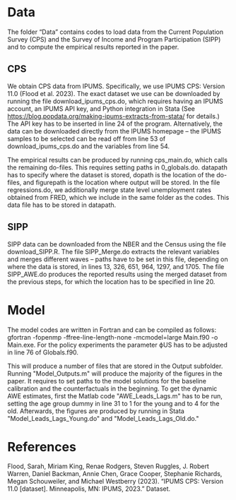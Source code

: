 # Data
The folder “Data” contains codes to load data from the Current Population Survey (CPS)
and the Survey of Income and Program Participation (SIPP) and to compute the empirical
results reported in the paper.

## CPS
We obtain CPS data from IPUMS. Specifically, we use IPUMS CPS: Version
11.0 (Flood et al. 2023). The exact dataset we use can be downloaded by running the
file download_ipums_cps.do, which requires having an IPUMS account, an IPUMS API
key, and Python integration in Stata (See https://blog.popdata.org/making-ipums-extracts-from-stata/ for details.)
The API key has to be inserted in line 24 of the
program. Alternatively, the data can be downloaded directly from the IPUMS homepage –
the IPUMS samples to be selected can be read off from line 53 of download_ipums_cps.do
and the variables from line 54.

The empirical results can be produced by running cps_main.do, which calls the remaining
do-files. This requires setting paths in 0_globals.do. datapath has to specify
where the dataset is stored, dopath is the location of the do-files, and figurepath is the location
where output will be stored. In the file regressions.do, we additionally merge state
level unemployment rates obtained from FRED, which we include in the same folder as
the codes. This data file has to be stored in datapath.

## SIPP 
SIPP data can be downloaded from the NBER and the Census using the file
download_SIPP.R. The file SIPP_Merge.do extracts the relevant variables and merges
different waves – paths have to be set in this file, depending on where the data is stored,
in lines 13, 326, 651, 964, 1297, and 1705. The file SIPP_AWE.do produces the reported
results using the merged dataset from the previous steps, for which the location has to
be specified in line 20.

# Model
The model codes are written in Fortran and can be compiled as follows: gfortran
-fopenmp -ffree-line-length-none -mcmodel=large Main.f90 -o Main.exe. For the policy experiments
the parameter ϕUS has to be adjusted in line 76 of Globals.f90.

This will produce a number of files that are stored in the Output subfolder. Running "Model_Outputs.m" will produce the majority of the figures in the paper. It requires to set paths to the model solutions for the baseline calibration and the counterfactuals in the beginning. To get the dynamic AWE estimates, first the Matlab code "AWE_Leads_Lags.m" has to be run, setting the age group dummy in line 31 to 1 for the young and to 4 for the old. Afterwards, the figures are produced by running in Stata "Model_Leads_Lags_Young.do" and "Model_Leads_Lags_Old.do."

# References
Flood, Sarah, Miriam King, Renae Rodgers, Steven Ruggles, J. Robert Warren, Daniel
Backman, Annie Chen, Grace Cooper, Stephanie Richards, Megan Schouweiler, and Michael Westberry (2023). “IPUMS CPS: Version 11.0 [dataset]. Minneapolis, MN:
IPUMS, 2023.” Dataset.
